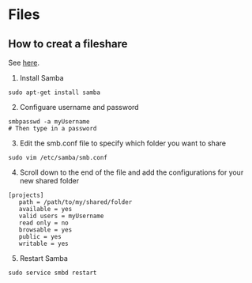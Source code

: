 # Files
## How to creat a fileshare
See [here](https://www.howtogeek.com/176471/how-to-share-files-between-windows-and-linux/).

1. Install Samba
```
sudo apt-get install samba
```

2. Configuare username and password
```
smbpasswd -a myUsername
# Then type in a password
```

3. Edit the smb.conf file to specify which folder you want to share
```
sudo vim /etc/samba/smb.conf
```

4. Scroll down to the end of the file and add the configurations for your new shared folder
```
[projects]
   path = /path/to/my/shared/folder
   available = yes
   valid users = myUsername
   read only = no
   browsable = yes
   public = yes
   writable = yes

```

5. Restart Samba
```
sudo service smbd restart
```
